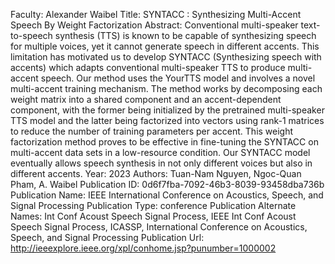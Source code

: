 Faculty: Alexander Waibel
Title: SYNTACC : Synthesizing Multi-Accent Speech By Weight Factorization
Abstract: Conventional multi-speaker text-to-speech synthesis (TTS) is known to be capable of synthesizing speech for multiple voices, yet it cannot generate speech in different accents. This limitation has motivated us to develop SYNTACC (Synthesizing speech with accents) which adapts conventional multi-speaker TTS to produce multi-accent speech. Our method uses the YourTTS model and involves a novel multi-accent training mechanism. The method works by decomposing each weight matrix into a shared component and an accent-dependent component, with the former being initialized by the pretrained multi-speaker TTS model and the latter being factorized into vectors using rank-1 matrices to reduce the number of training parameters per accent. This weight factorization method proves to be effective in fine-tuning the SYNTACC on multi-accent data sets in a low-resource condition. Our SYNTACC model eventually allows speech synthesis in not only different voices but also in different accents.
Year: 2023
Authors: Tuan-Nam Nguyen, Ngoc-Quan Pham, A. Waibel
Publication ID: 0d6f7fba-7092-46b3-8039-93458dba736b
Publication Name: IEEE International Conference on Acoustics, Speech, and Signal Processing
Publication Type: conference
Publication Alternate Names: Int Conf Acoust Speech Signal Process, IEEE Int Conf Acoust Speech Signal Process, ICASSP, International Conference on Acoustics, Speech, and Signal Processing
Publication Url: http://ieeexplore.ieee.org/xpl/conhome.jsp?punumber=1000002
